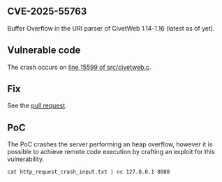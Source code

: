 ## CVE-2025-55763
Buffer Overflow in the URI parser of CivetWeb 1.14-1.16 (latest as of yet).

## Vulnerable code
The crash occurs on [line 15599 of src/civetweb.c](https://github.com/civetweb/civetweb/blob/master/src/civetweb.c#L15599).

## Fix
See the [pull request](https://github.com/civetweb/civetweb/pull/1347).

## PoC
The PoC crashes the server performing an heap overflow, however it is possible to achieve remote code execution by crafting an exploit for this vulnerability.

`cat http_request_crash_input.txt | nc 127.0.0.1 8080`
